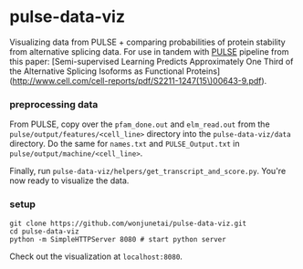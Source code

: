 # pulse-data-viz
Visualizing data from PULSE + comparing probabilities of protein stability from alternative splicing data.
For use in tandem with [PULSE](https://github.com/wonjunetai/pulse) pipeline from this paper: [Semi-supervised Learning Predicts Approximately One Third of the Alternative Splicing Isoforms as Functional Proteins](http://www.cell.com/cell-reports/pdf/S2211-1247(15\)00643-9.pdf).

### preprocessing data ###
From PULSE, copy over the `pfam_done.out` and `elm_read.out` from the `pulse/output/features/<cell_line>` directory into the `pulse-data-viz/data` directory. Do the same for `names.txt` and `PULSE_Output.txt` in `pulse/output/machine/<cell_line>`.

Finally, run `pulse-data-viz/helpers/get_transcript_and_score.py`. You're now ready to visualize the data.


### setup ###
```
git clone https://github.com/wonjunetai/pulse-data-viz.git
cd pulse-data-viz
python -m SimpleHTTPServer 8080 # start python server
```

Check out the visualization at `localhost:8080`.
